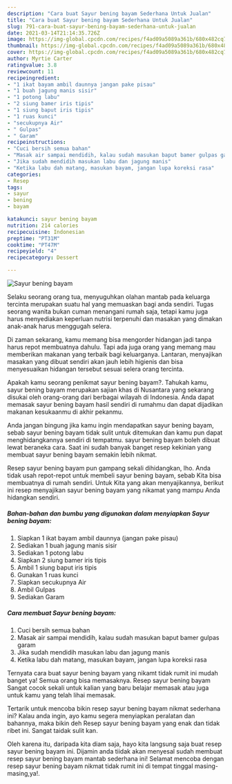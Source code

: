 ```yaml
---
description: "Cara buat Sayur bening bayam Sederhana Untuk Jualan"
title: "Cara buat Sayur bening bayam Sederhana Untuk Jualan"
slug: 791-cara-buat-sayur-bening-bayam-sederhana-untuk-jualan
date: 2021-03-14T21:14:35.726Z
image: https://img-global.cpcdn.com/recipes/f4ad09a5089a361b/680x482cq70/sayur-bening-bayam-foto-resep-utama.jpg
thumbnail: https://img-global.cpcdn.com/recipes/f4ad09a5089a361b/680x482cq70/sayur-bening-bayam-foto-resep-utama.jpg
cover: https://img-global.cpcdn.com/recipes/f4ad09a5089a361b/680x482cq70/sayur-bening-bayam-foto-resep-utama.jpg
author: Myrtie Carter
ratingvalue: 3.8
reviewcount: 11
recipeingredient:
- "1 ikat bayam ambil daunnya jangan pake pisau"
- "1 buah jagung manis sisir"
- "1 potong labu"
- "2 siung bamer iris tipis"
- "1 siung baput iris tipis"
- "1 ruas kunci"
- "secukupnya Air"
- " Gulpas"
- " Garam"
recipeinstructions:
- "Cuci bersih semua bahan"
- "Masak air sampai mendidih, kalau sudah masukan baput bamer gulpas garam"
- "Jika sudah mendidih masukan labu dan jagung manis"
- "Ketika labu dah matang, masukan bayam, jangan lupa koreksi rasa"
categories:
- Resep
tags:
- sayur
- bening
- bayam

katakunci: sayur bening bayam 
nutrition: 214 calories
recipecuisine: Indonesian
preptime: "PT31M"
cooktime: "PT47M"
recipeyield: "4"
recipecategory: Dessert

---
```



![Sayur bening bayam](https://img-global.cpcdn.com/recipes/f4ad09a5089a361b/680x482cq70/sayur-bening-bayam-foto-resep-utama.jpg)

Selaku seorang orang tua, menyuguhkan olahan mantab pada keluarga tercinta merupakan suatu hal yang memuaskan bagi anda sendiri. Tugas seorang  wanita bukan cuman menangani rumah saja, tetapi kamu juga harus menyediakan keperluan nutrisi terpenuhi dan masakan yang dimakan anak-anak harus menggugah selera.

Di zaman  sekarang, kamu memang bisa mengorder hidangan jadi tanpa harus repot membuatnya dahulu. Tapi ada juga orang yang memang mau memberikan makanan yang terbaik bagi keluarganya. Lantaran, menyajikan masakan yang dibuat sendiri akan jauh lebih higienis dan bisa menyesuaikan hidangan tersebut sesuai selera orang tercinta. 



Apakah kamu seorang penikmat sayur bening bayam?. Tahukah kamu, sayur bening bayam merupakan sajian khas di Nusantara yang sekarang disukai oleh orang-orang dari berbagai wilayah di Indonesia. Anda dapat memasak sayur bening bayam hasil sendiri di rumahmu dan dapat dijadikan makanan kesukaanmu di akhir pekanmu.

Anda jangan bingung jika kamu ingin mendapatkan sayur bening bayam, sebab sayur bening bayam tidak sulit untuk ditemukan dan kamu pun dapat menghidangkannya sendiri di tempatmu. sayur bening bayam boleh dibuat lewat beraneka cara. Saat ini sudah banyak banget resep kekinian yang membuat sayur bening bayam semakin lebih nikmat.

Resep sayur bening bayam pun gampang sekali dihidangkan, lho. Anda tidak usah repot-repot untuk membeli sayur bening bayam, sebab Kita bisa membuatnya di rumah sendiri. Untuk Kita yang akan menyajikannya, berikut ini resep menyajikan sayur bening bayam yang nikamat yang mampu Anda hidangkan sendiri.

<!--inarticleads1-->

##### Bahan-bahan dan bumbu yang digunakan dalam menyiapkan Sayur bening bayam:

1. Siapkan 1 ikat bayam ambil daunnya (jangan pake pisau)
1. Sediakan 1 buah jagung manis sisir
1. Sediakan 1 potong labu
1. Siapkan 2 siung bamer iris tipis
1. Ambil 1 siung baput iris tipis
1. Gunakan 1 ruas kunci
1. Siapkan secukupnya Air
1. Ambil  Gulpas
1. Sediakan  Garam




<!--inarticleads2-->

##### Cara membuat Sayur bening bayam:

1. Cuci bersih semua bahan
1. Masak air sampai mendidih, kalau sudah masukan baput bamer gulpas garam
1. Jika sudah mendidih masukan labu dan jagung manis
1. Ketika labu dah matang, masukan bayam, jangan lupa koreksi rasa




Ternyata cara buat sayur bening bayam yang nikamt tidak rumit ini mudah banget ya! Semua orang bisa memasaknya. Resep sayur bening bayam Sangat cocok sekali untuk kalian yang baru belajar memasak atau juga untuk kamu yang telah lihai memasak.

Tertarik untuk mencoba bikin resep sayur bening bayam nikmat sederhana ini? Kalau anda ingin, ayo kamu segera menyiapkan peralatan dan bahannya, maka bikin deh Resep sayur bening bayam yang enak dan tidak ribet ini. Sangat taidak sulit kan. 

Oleh karena itu, daripada kita diam saja, hayo kita langsung saja buat resep sayur bening bayam ini. Dijamin anda tiidak akan menyesal sudah membuat resep sayur bening bayam mantab sederhana ini! Selamat mencoba dengan resep sayur bening bayam nikmat tidak rumit ini di tempat tinggal masing-masing,ya!.

